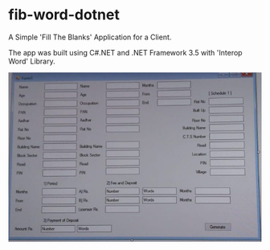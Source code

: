 # fib-word-dotnet
A Simple 'Fill The Blanks' Application for a Client.

The app was built using C#.NET and .NET Framework 3.5 with 'Interop Word' Library.

![](WindowsFormsApp1/fib-word.jpeg)
